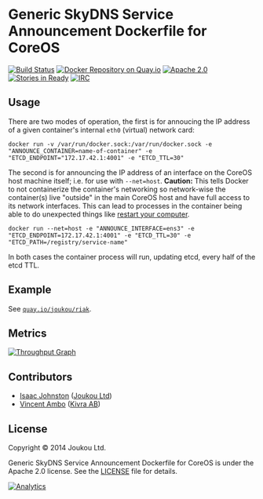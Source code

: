 Generic SkyDNS Service Announcement Dockerfile for CoreOS
=======================================================
[![Build Status](https://circleci.com/gh/joukou/joukou-docker-skydns-announce/tree/develop.png?circle-token=16be0e437c7d185603a33a2fd2b01bbd153351b1)](https://circleci.com/gh/joukou/joukou-docker-skydns-announce/tree/develop) [![Docker Repository on Quay.io](https://quay.io/repository/joukou/skydns-announce/status "Docker Repository on Quay.io")](https://quay.io/repository/joukou/skydns-announce) [![Apache 2.0](http://img.shields.io/badge/License-apache%202.0-brightgreen.svg)](#license) [![Stories in Ready](https://badge.waffle.io/joukou/joukou-docker-skydns-announce.png?label=ready&title=Ready)](https://waffle.io/joukou/joukou-docker-skydns-announce) [![IRC](http://img.shields.io/badge/IRC-%23joukou-blue.svg)](irc://irc.freenode.org:6667/#joukou)

## Usage

There are two modes of operation, the first is for annoucing the IP address of
a given container's internal `eth0` (virtual) network card:

```
docker run -v /var/run/docker.sock:/var/run/docker.sock -e "ANNOUNCE_CONTAINER=name-of-container" -e "ETCD_ENDPOINT="172.17.42.1:4001" -e "ETCD_TTL=30"
```

The second is for announcing the IP address of an interface on the CoreOS host
machine itself; i.e. for use with `--net=host`. **Caution:** This tells Docker
to not containerize the container's networking so network-wise the container(s)
live "outside" in the main CoreOS host and have full access to its network
interfaces. This can lead to processes in the container being able to do
unexpected things like [restart your computer](https://github.com/docker/docker/issues/6401).

```
docker run --net=host -e "ANNOUNCE_INTERFACE=ens3" -e "ETCD_ENDPOINT=172.17.42.1:4001" -e "ETCD_TTL=30" -e "ETCD_PATH=/registry/service-name"
```

In both cases the container process will run, updating etcd, every half of the
etcd TTL.

## Example

See [`quay.io/joukou/riak`](https://github.com/joukou/joukou-docker-riak).

## Metrics

[![Throughput Graph](https://graphs.waffle.io/joukou/joukou-docker-skydns-announce/throughput.svg)](https://waffle.io/joukou/joukou-docker-skydns-announce/metrics)

## Contributors

* [Isaac Johnston](https://github.com/superstructor) ([Joukou Ltd](https://joukou.com))
* [Vincent Ambo](https://github.com/tazjin) ([Kivra AB](https://www.kivra.com/))

## License

Copyright &copy; 2014 Joukou Ltd.

Generic SkyDNS Service Announcement Dockerfile for CoreOS is under the Apache 2.0
license. See the [LICENSE](LICENSE) file for details.

[![Analytics](https://ga-beacon.appspot.com/UA-41911221-2/joukou-docker-skydns-announce/readme)](https://github.com/igrigorik/ga-beacon)
